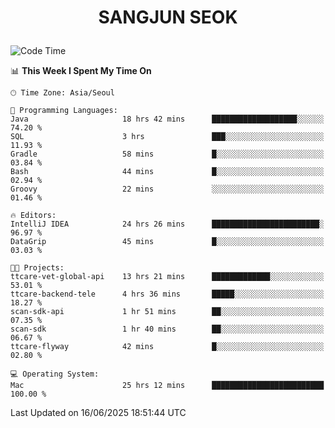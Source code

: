 <h1>
 <p align="center">
   SANGJUN SEOK
 </p>
</h1>

<!--START_SECTION:waka-->
![Code Time](http://img.shields.io/badge/Code%20Time-4%2C394%20hrs%2033%20mins-blue)

📊 **This Week I Spent My Time On** 

```text
🕑︎ Time Zone: Asia/Seoul

💬 Programming Languages: 
Java                     18 hrs 42 mins      ███████████████████░░░░░░   74.20 % 
SQL                      3 hrs               ███░░░░░░░░░░░░░░░░░░░░░░   11.93 % 
Gradle                   58 mins             █░░░░░░░░░░░░░░░░░░░░░░░░   03.84 % 
Bash                     44 mins             █░░░░░░░░░░░░░░░░░░░░░░░░   02.94 % 
Groovy                   22 mins             ░░░░░░░░░░░░░░░░░░░░░░░░░   01.46 % 

🔥 Editors: 
IntelliJ IDEA            24 hrs 26 mins      ████████████████████████░   96.97 % 
DataGrip                 45 mins             █░░░░░░░░░░░░░░░░░░░░░░░░   03.03 % 

🐱‍💻 Projects: 
ttcare-vet-global-api    13 hrs 21 mins      █████████████░░░░░░░░░░░░   53.01 % 
ttcare-backend-tele      4 hrs 36 mins       █████░░░░░░░░░░░░░░░░░░░░   18.27 % 
scan-sdk-api             1 hr 51 mins        ██░░░░░░░░░░░░░░░░░░░░░░░   07.35 % 
scan-sdk                 1 hr 40 mins        ██░░░░░░░░░░░░░░░░░░░░░░░   06.67 % 
ttcare-flyway            42 mins             █░░░░░░░░░░░░░░░░░░░░░░░░   02.80 % 

💻 Operating System: 
Mac                      25 hrs 12 mins      █████████████████████████   100.00 % 
```


 Last Updated on 16/06/2025 18:51:44 UTC
<!--END_SECTION:waka-->
